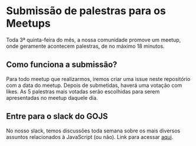 # Submissão de palestras para os Meetups

Toda 3ª quinta-feira do mês, a nossa comunidade promove um meetup, onde geramente acontecem palestras, de no máximo 18 minutos.

## Como funciona a submissão?

Para todo meetup que realizarmos, iremos criar uma issue neste repositório com a data do meetup. Depois de submetidas, haverá uma votação com likes. As 5 palestras mais votadas serão escolhidas para serem apresentadas no meetup daquele dia.

## Entre para o slack do GOJS

No nosso slack, temos discussões toda semana sobre os mais diversos assuntos relacionados à JavaScript (ou não). Link para acessar [aqui](https://docs.google.com/forms/d/e/1FAIpQLSeE88ovYdDweqNzYK_JttnqYkYnZ7LjHlqsXxnxuMjawqvoRA/viewform).
